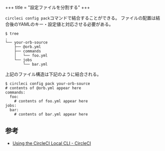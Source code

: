 +++
title = "設定ファイルを分割する"
+++

`circleci config pack`コマンドで結合することができる。
ファイルの配置は結合後のYAMLのキー・設定値と対応させる必要がある。

```
$ tree
.
└── your-orb-source
    ├── @orb.yml
    ├── commands
    │   └── foo.yml
    └── jobs
        └── bar.yml
```

上記のファイル構造は下記のように結合される。

```
$ circleci config pack your-orb-source
# contents of @orb.yml appear here
commands:
  foo:
    # contents of foo.yml appear here
jobs:
  bar:
    # contents of bar.yml appear here
```

## 参考

* [Using the CircleCI Local CLI - CircleCI](https://circleci.com/docs/2.0/local-cli/#packing-a-config)
